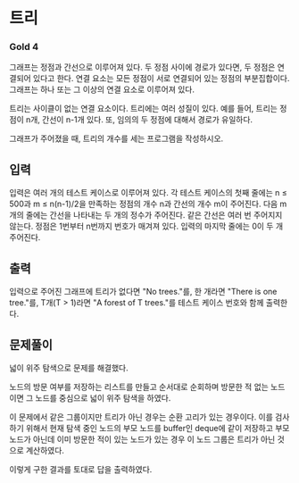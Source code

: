 # 트리

### Gold 4

그래프는 정점과 간선으로 이루어져 있다. 두 정점 사이에 경로가 있다면, 두 정점은 연결되어 있다고 한다. 연결 요소는 모든 정점이 서로 연결되어 있는 정점의 부분집합이다. 그래프는 하나 또는 그 이상의 연결 요소로 이루어져 있다.

트리는 사이클이 없는 연결 요소이다. 트리에는 여러 성질이 있다. 예를 들어, 트리는 정점이 n개, 간선이 n-1개 있다. 또, 임의의 두 정점에 대해서 경로가 유일하다.

그래프가 주어졌을 때, 트리의 개수를 세는 프로그램을 작성하시오.

## 입력
입력은 여러 개의 테스트 케이스로 이루어져 있다. 각 테스트 케이스의 첫째 줄에는 n ≤ 500과 m ≤ n(n-1)/2을 만족하는 정점의 개수 n과 간선의 개수 m이 주어진다. 다음 m개의 줄에는 간선을 나타내는 두 개의 정수가 주어진다. 같은 간선은 여러 번 주어지지 않는다. 정점은 1번부터 n번까지 번호가 매겨져 있다. 입력의 마지막 줄에는 0이 두 개 주어진다.

## 출력
입력으로 주어진 그래프에 트리가 없다면 "No trees."를, 한 개라면 "There is one tree."를, T개(T > 1)라면 "A forest of T trees."를 테스트 케이스 번호와 함께 출력한다.

## 문제풀이
넓이 위주 탐색으로 문제를 해결했다.

노드의 방문 여부를 저장하는 리스트를 만들고 순서대로 순회하며 방문한 적 없는 노드이면 그 노드를 중심으로 넓이 위주 탐색을 하였다.

이 문제에서 같은 그룹이지만 트리가 아닌 경우는 순환 고리가 있는 경우이다. 이를 검사하기 위해서 현재 탐색 중인 노드의 부모 노드를 buffer인 deque에 같이 저장하고 부모 노드가 아닌데 이미 방문한 적이 있는 노드가 있는 경우 이 노드 그룹은 트리가 아닌 것으로 계산하였다.

이렇게 구한 결과를 토대로 답을 출력하였다.